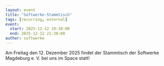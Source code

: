 ```yaml
---
layout: event
title: "Softwerke-Stammtisch"
tags: [recurring, external]
event:
  start: 2025-12-12 19:30:00
  end: 2025-12-12 21:30:00
author: softwerke
---
```


Am Freitag den 12. Dezember 2025 findet der Stammtisch der Softwerke Magdeburg e. V. bei uns im Space statt!
